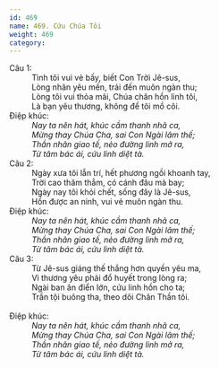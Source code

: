 ```yaml
---
id: 469
name: 469. Cứu Chúa Tôi
weight: 469
category: 
---
```

<dl><dt>Câu 1:</dt><dd data-verse="1">Tình tôi vui vẻ bấy, biết Con Trời Jê-sus, <br/>Lòng nhân yêu mến, trải đến muôn ngàn thu; <br/>Lòng tôi vui thỏa mãi, Chúa chăn hồn linh tôi, <br/>Là bạn yêu thương, không để tôi mồ côi. </dd><dt>Điệp khúc:</dt><dd data-chorus="1"><em>Nay ta nên hát, khúc cầm thanh nhã ca, <br/>Mừng thay Chúa Cha, sai Con Ngài lâm thế; <br/>Thần nhân giao tế, nẻo đường linh mở ra, <br/>Từ tâm bác ái, cứu linh diệt tà. </em></dd><dt>Câu 2:</dt><dd data-verse="2">Ngày xưa tôi lẫn trí, hết phương ngồi khoanh tay, <br/>Trời cao thăm thẳm, có cánh đâu mà bay; <br/>Ngày nay tôi khỏi chết, sống đây là Jê-sus, <br/>Hồn được an ninh, vui vẻ muôn ngàn thu. </dd><dt>Điệp khúc:</dt><dd data-chorus="1"><em>Nay ta nên hát, khúc cầm thanh nhã ca, <br/>Mừng thay Chúa Cha, sai Con Ngài lâm thế; <br/>Thần nhân giao tế, nẻo đường linh mở ra, <br/>Từ tâm bác ái, cứu linh diệt tà. </em></dd><dt>Câu 3:</dt><dd data-verse="3">Từ Jê-sus giáng thế thắng hơn quyền yêu ma, <br/>Vì thương yêu phải đổ huyết trong lòng ra; <br/>Ngài ban ân điển lớn, cứu linh hồn cho ta; <br/>Trần tội buông tha, theo dõi Chân Thần tôi. <br/><br/></dd><dt>Điệp khúc:</dt><dd data-chorus="1"><em>Nay ta nên hát, khúc cầm thanh nhã ca, <br/>Mừng thay Chúa Cha, sai Con Ngài lâm thế; <br/>Thần nhân giao tế, nẻo đường linh mở ra, <br/>Từ tâm bác ái, cứu linh diệt tà. </em></dd></dl>
